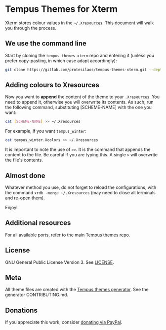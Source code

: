 # Tempus Themes for Xterm

Xterm stores colour values in the `~/.Xresources`. This document will walk you through the process.

## We use the command line

Start by cloning the `tempus-themes-xterm` repo and entering it (unless you prefer copy-pasting, in which case adapt accordingly):

```sh
git clone https://gitlab.com/protesilaos/tempus-themes-xterm.git --depth 1 && cd tempus-themes-xterm
```

## Adding colours to Xresources

Now you want to **append** the content of the theme to your `.Xresources`. You need to append it, otherwise you will overwrite its contents. As such, run the following command, substituting [SCHEME-NAME] with the one you want:

```sh
cat [SCHEME-NAME] >> ~/.Xresources
```

For example, if you want `tempus_winter`:

```sh
cat tempus_winter.Xcolors >> ~/.Xresources
```

It is important to note the use of `>>`. It is the command that appends the content to the file. Be careful if you are typing this. A single `>` will overwrite the file's contents.

## Almost done

Whatever method you use, do not forget to reload the configurations, with the command `xrdb -merge ~/.Xresources` (may need to close all terminals and re-open them).

Enjoy!

## Additional resources

For all available ports, refer to the main [Tempus themes repo](https://gitlab.com/protesilaos/tempus-themes).

## License

GNU General Public License Version 3. See [LICENSE](https://gitlab.com/protesilaos/tempus-themes-xterm/blob/master/LICENSE).

## Meta

All theme files are created with the [Tempus themes generator](https://gitlab.com/protesilaos/tempus-themes-generator). See the generator CONTRIBUTING.md.

## Donations

If you appreciate this work, consider [donating via PayPal](https://www.paypal.me/protesilaos).
